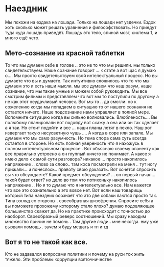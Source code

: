 # Наездник

Мы похожи на ездака на лошади. Только на лошади нет уздечки.
Ездок хоть сколько может решать уравнения и философствовать. Но приедут туда куда лошадь приведёт.
Лошадь это тело, спиной мозг, система 1, и много ещё чего.

## Мето-сознание из красной таблетки
То что мы думаем себе в голове .. это не то что мы решили. 
мы только свидетельствуем. Наше сознание говорит ... к стате а вот щас я думаю о....
Мы просто свидетельствуем свой интелектуальный процесс. Но вы думаете что вы и думаете. Так интуитивно сложилось что то что мы думаем это и есть наши мысли.
мы все думаем что наш разум, наше сознание, что мы такие умные и можем собой руководить. Мы все смотрим фильмы и представляем что вот мы то поступили по другому а не как этот неудачливый человек. Вот мы то .. да смогли. но к сожелению когда мы попадаем в ситуацию то от нашего сознания не остается ничего. Наше подсознание нами управляет в полной мере. Вспомните ситуацию когда вы сильно волновались. Влюбленость.... Вы полюбому планировали вот подойду вот скажу а она или он так сделает а я так. Но стоит подойти и все ... наши планы летят в пекло. Наш рот извергает такую несусветную чушь ....
А когда в соре или запале. Мы думаем что мы само разумность. Но тема спора сама суть всегда остается в стороне. Но есть полная увереность что я нахожусь в полном интелектуальном процессе . Вот обьяснаю своему опаненту как все правильно устроено а он глуппый ничего не понимает. А какое я имею дело к самой сути разговора? никакое ... просто накопилось напряжение .. слово за слово.. там коса посмотрели на меня .. тут ногу прижали... и понеслось.. правоту свою доказать. Вот хочется спросить вы что обсуждаете? Какой предмет обсуждения? ... он первый начал... такой будет ответ? 
но дело во том что потихоньку накопилось напряжение ..  Но я то думаю что я интелектуально все. Нам кажется что все это сознательно а это вовсе нет.
Вот если наш товарищь который типа наездник осознает что это две собаки лаются просто так. Типа взгляд со стороны.. своеобразная шизефрения.
Спросите себя а вы поможете прохожему которому стало плохо? думаю подовляющее большинство скажет да. Но на практике происходит с точностью до наоборот. Своеобразный реверс соотношений. Мы сразу находим множество причин не помочь . Там другие люди.. мне некогда. ему уже вызвали помощь . зачем я буду мешать и тп и тд

## Вот я то не такой как все.
Кто не задавался вопросами политики и почему на руси ток жить тяжело. Эти проблемы коррупции взяточничестве 
